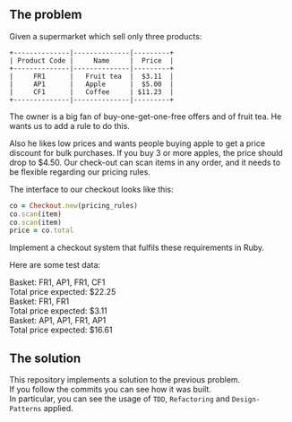 ## The problem

Given a supermarket which sell only three products:

```
+--------------|--------------|---------+
| Product Code |     Name     |  Price  |
+--------------|--------------|---------+
|     FR1      |   Fruit tea  |  $3.11  |
|     AP1      |   Apple      |  $5.00  |
|     CF1      |   Coffee     | $11.23  |
+--------------|--------------|---------+
```

The owner is a big fan of buy-one-get-one-free offers and of fruit tea. He wants us to add a rule to do this.

Also he likes low prices and wants people buying apple to get a price 
discount for bulk purchases. If you buy 3 or more apples, the price should drop to $4.50.
Our check-out can scan items in any order, and it needs to be flexible regarding our pricing rules.

The interface to our checkout looks like this:

```ruby
co = Checkout.new(pricing_rules)
co.scan(item)
co.scan(item)
price = co.total
```

Implement a checkout system that fulfils these requirements in Ruby.

Here are some test data:

Basket: FR1, AP1, FR1, CF1  
Total price expected: $22.25  
Basket: FR1, FR1  
Total price expected: $3.11  
Basket: AP1, AP1, FR1, AP1  
Total price expected: $16.61  

## The solution

This repository implements a solution to the previous problem.  
If you follow the commits you can see how it was built.  
In particular, you can see the usage of `TDD`, `Refactoring` and `Design-Patterns` applied.

